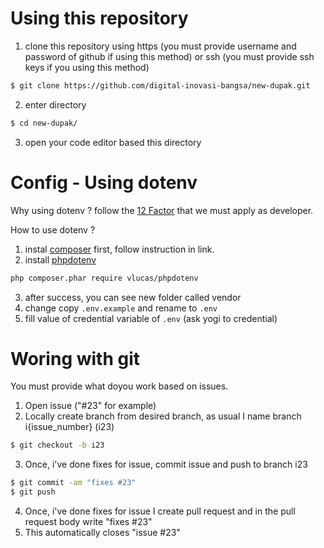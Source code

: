 # Using this repository

1. clone this repository using https (you must provide username and password of github if using this method) or ssh (you must provide ssh keys if you using this method)
```bash
$ git clone https://github.com/digital-inovasi-bangsa/new-dupak.git
```
2. enter directory
```bash
$ cd new-dupak/
```
3. open your code editor based this directory

# Config - Using dotenv

Why using dotenv ? follow the [12 Factor](https://12factor.net/) that we must apply as developer.

How to use dotenv ?
1. instal [composer](https://getcomposer.org/download/) first, follow instruction in link.
2. install [phpdotenv](https://github.com/vlucas/phpdotenv)
```bash
php composer.phar require vlucas/phpdotenv
```
3. after success, you can see new folder called vendor
4. change copy `.env.example` and rename to `.env`
5. fill value of credential variable of `.env` (ask yogi to credential)

# Woring with git

You must provide what doyou work based on issues.

1. Open issue ("#23" for example)
2. Locally create branch from desired branch, as usual I name branch i{issue_number} (i23)
```bash
$ git checkout -b i23
```
3. Once, i've done fixes for issue, commit issue and push to branch i23
```bash
$ git commit -am "fixes #23"
$ git push
```
4. Once, i've done fixes for issue I create pull request and in the pull request body write "fixes #23"
5. This automatically closes "issue #23"